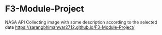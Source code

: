 # F3-Module-Project


NASA API Collecting image with some description according to the selected date
https://sarangbhimanwar2712.github.io/F3-Module-Project/
